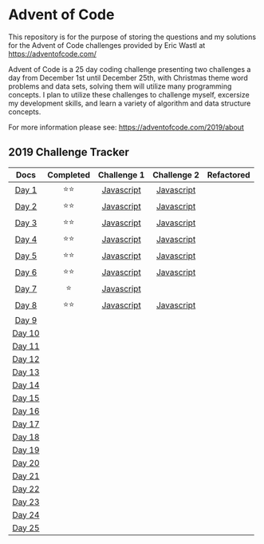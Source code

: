# Advent of Code

This repository is for the purpose of storing the questions and my solutions for the Advent of Code challenges provided by Eric Wastl at https://adventofcode.com/

Advent of Code is a 25 day coding challenge presenting two challenges a day from December 1st until December 25th, with Christmas theme word problems and data sets, solving them will utilize many programming concepts. I plan to utilize these challenges to challenge myself, excersize my development skills, and learn a variety of algorithm and data structure concepts.

For more information please see: https://adventofcode.com/2019/about

## 2019 Challenge Tracker
| **Docs** |  **Completed** | **Challenge 1** | **Challenge 2** | **Refactored** |
|:---:|:---------:|:---------:|:---------:|:---------:|
| [Day 1](https://adventofcode.com/2019/day/1) | :star::star: | [Javascript](https://github.com/BeckTimothy/Advent-of-Code/blob/master/2019/12-01-19/challenge-1/script.js) | [Javascript](https://github.com/BeckTimothy/Advent-of-Code/blob/master/2019/12-01-19/challenge-2/script.js) |  |
| [Day 2](https://adventofcode.com/2019/day/2) | :star::star: | [Javascript](https://github.com/BeckTimothy/Advent-of-Code/blob/master/2019/12-02-19/challenge-1/script.js) | [Javascript](https://github.com/BeckTimothy/Advent-of-Code/blob/master/2019/12-02-19/challenge-2/script.js) |  |
| [Day 3](https://adventofcode.com/2019/day/3) | :star::star: | [Javascript](https://github.com/BeckTimothy/Advent-of-Code/blob/master/2019/12-03-19/challenge-1/script.js) | [Javascript](https://github.com/BeckTimothy/Advent-of-Code/blob/master/2019/12-03-19/challenge-2/script.js) |  |
| [Day 4](https://adventofcode.com/2019/day/4) | :star::star: | [Javascript](https://github.com/BeckTimothy/Advent-of-Code/blob/master/2019/12-04-19/challenge-1/script.js) | [Javascript](https://github.com/BeckTimothy/Advent-of-Code/blob/master/2019/12-04-19/challenge-2/script.js) |  |
| [Day 5](https://adventofcode.com/2019/day/5) | :star::star: | [Javascript](https://github.com/BeckTimothy/Advent-of-Code/blob/master/2019/12-05-19/challenge-1/script.js) | [Javascript](https://github.com/BeckTimothy/Advent-of-Code/blob/master/2019/12-05-19/challenge-2/script.js) |  |
| [Day 6](https://adventofcode.com/2019/day/6) | :star::star: | [Javascript](https://github.com/BeckTimothy/Advent-of-Code/blob/master/2019/12-06-19/challenge-1/script.js) | [Javascript](https://github.com/BeckTimothy/Advent-of-Code/blob/master/2019/12-06-19/challenge-2/script.js) |  |
| [Day 7](https://adventofcode.com/2019/day/7) | :star: | [Javascript](https://github.com/BeckTimothy/Advent-of-Code/blob/master/2019/12-07-19/challenge-1/script.js) |  |  |
| [Day 8](https://adventofcode.com/2019/day/8) | :star::star: | [Javascript](https://github.com/BeckTimothy/Advent-of-Code/blob/master/2019/12-08-19/challenge-1/script.js) | [Javascript](https://github.com/BeckTimothy/Advent-of-Code/blob/master/2019/12-08-19/challenge-2/script.js) |  |
| [Day 9](https://adventofcode.com/2019/day/9) |  |  |  |  |
| [Day 10](https://adventofcode.com/2019/day/10) |  |  |  |  |
| [Day 11](https://adventofcode.com/2019/day/11) |  |  |  |  |
| [Day 12](https://adventofcode.com/2019/day/12) |  |  |  |  |
| [Day 13](https://adventofcode.com/2019/day/13) |  |  |  |  |
| [Day 14](https://adventofcode.com/2019/day/14) |  |  |  |  |
| [Day 15](https://adventofcode.com/2019/day/15) |  |  |  |  |
| [Day 16](https://adventofcode.com/2019/day/16) |  |  |  |  |
| [Day 17](https://adventofcode.com/2019/day/17) |  |  |  |  |
| [Day 18](https://adventofcode.com/2019/day/18) |  |  |  |  |
| [Day 19](https://adventofcode.com/2019/day/19) |  |  |  |  |
| [Day 20](https://adventofcode.com/2019/day/20) |  |  |  |  |
| [Day 21](https://adventofcode.com/2019/day/21) |  |  |  |  |
| [Day 22](https://adventofcode.com/2019/day/22) |  |  |  |  |
| [Day 23](https://adventofcode.com/2019/day/23) |  |  |  |  |
| [Day 24](https://adventofcode.com/2019/day/24) |  |  |  |  |
| [Day 25](https://adventofcode.com/2019/day/25) |  |  |  |  |

